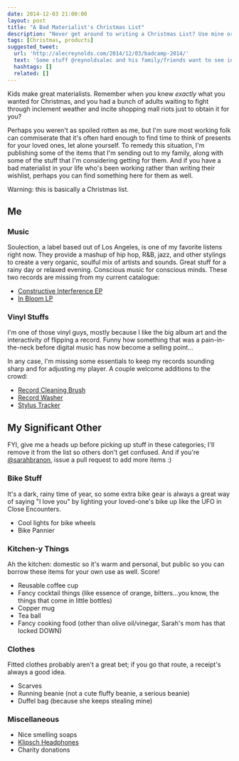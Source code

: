 ```yaml
---
date: 2014-12-03 21:00:00
layout: post
title: "A Bad Materialist's Christmas List"
description: "Never get around to writing a Christmas List? Use mine or my lovely SO's list to get some ideas or act as a surrogate."
tags: [Christmas, products]
suggested_tweet:
  url: 'http://alecreynolds.com/2014/12/03/badcamp-2014/'
  text: 'Some stuff @reynoldsalec and his family/friends want to see in their Christmas stockings.'
  hashtags: []
  related: []
---
```


Kids make great materialists. Remember when you knew *exactly* what you wanted for Christmas, and you had a bunch of adults waiting to fight through inclement weather and incite shopping mall riots just to obtain it for you?

Perhaps you weren't as spoiled rotten as me, but I'm sure most working folk can commiserate that it's often hard enough to find time to think of presents for your loved ones, let alone yourself. To remedy this situation, I'm publishing some of the items that I'm sending out to my family, along with some of the stuff that I'm considering getting for them. And if you have a bad materialist in your life who's been working rather than writing their wishlist, perhaps you can find something here for them as well.

Warning: this is basically a Christmas list.

## Me

### Music

Soulection, a label based out of Los Angeles, is one of my favorite listens right now. They provide a mashup of hip hop, R&B, jazz, and other stylings to create a very organic, soulful mix of artists and sounds. Great stuff for a rainy day or relaxed evening. Conscious music for conscious minds. These two records are missing from my current catalogue:

- [Constructive Interference EP](http://store.soulection.com/product/evil-needle-sivey-ep-vinyl)
- [In Bloom LP](http://soulection.com/s030-dpat-in-bloom)

### Vinyl Stuffs

I'm one of those vinyl guys, mostly because I like the big album art and the interactivity of flipping a record. Funny how something that was a pain-in-the-neck before digital music has now become a selling point...

In any case, I'm missing some essentials to keep my records sounding sharp and for adjusting my player. A couple welcome additions to the crowd:

- [Record Cleaning Brush](http://www.amazon.com/AudioQuest-LP-record-clean-brush/dp/B0006VMBHI/ref=pd_sim_e_3?ie=UTF8&refRID=1ZSKVMKG4P9YFNSNVGNX)
- [Record Washer](http://www.amazon.com/SPIN-CLEAN-STARTER-RECORD-WASHER-SYSTEM/dp/B002UKSZUU/ref=pd_sim_e_4?ie=UTF8&refRID=1ZSKVMKG4P9YFNSNVGNX)
- [Stylus Tracker](http://www.amazon.com/Shure-SFG-2-Stylus-Tracking-Force/dp/B00006I5SD)

## My Significant Other

FYI, give me a heads up before picking up stuff in these categories; I'll remove it from the list so others don't get confused. And if you're [@sarahbranon](https://twitter.com/sarahbranon), issue a pull request to add more items :)

### Bike Stuff

It's a dark, rainy time of year, so some extra bike gear is always a great way of saying "I love you" by lighting your loved-one's bike up like the UFO in Close Encounters.

- Cool lights for bike wheels
- Bike Pannier

### Kitchen-y Things

Ah the kitchen: domestic so it's warm and personal, but public so you can borrow these items for your own use as well. Score!

- Reusable coffee cup
- Fancy cocktail things (like essence of orange, bitters...you know, the things that come in little bottles)
- Copper mug
- Tea ball
- Fancy cooking food (other than olive oil/vinegar, Sarah's mom has that locked DOWN)


### Clothes

Fitted clothes probably aren't a great bet; if you go that route, a receipt's always a good idea.
- Scarves
- Running beanie (not a cute fluffy beanie, a serious beanie)
- Duffel bag (because she keeps stealing mine)

### Miscellaneous

- Nice smelling soaps
- [Klipsch Headphones](http://www.amazon.com/gp/product/B008VGN75U/ref=oh_aui_detailpage_o08_s00?ie=UTF8&psc=1)
- Charity donations